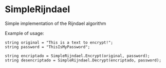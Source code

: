 # SimpleRijndael
 Simple implementation of the Rijndael algorithm

Example of usage:

```
string original = "This is a text to encrypt!";
string password = "ThisIsMyPassword";

string encriptado = SimpleRijndael.Encrypt(original, password);
string desencriptado = SimpleRijndael.Decrypt(encriptado, password);
```
